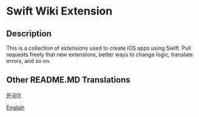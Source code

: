 # Swift Wiki Extension

## Description

This is a collection of extensions used to create iOS apps using Swift.
Pull requests freely that new extensions, better ways to change logic, translate errors, and so on.

## Other README.MD Translations

[한국어](https://github.com/myoungsc/swiftWikiExtension/blob/master/README/README_KOR.md)

[English](https://github.com/myoungsc/swiftWikiExtension/blob/master/README/README_ENG.md)

